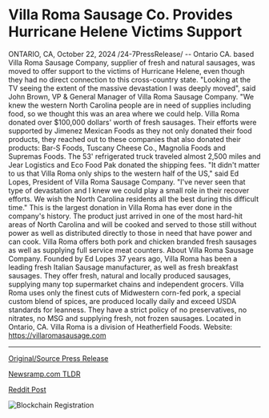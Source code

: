 # Villa Roma Sausage Co. Provides Hurricane Helene Victims Support

ONTARIO, CA, October 22, 2024 /24-7PressRelease/ -- Ontario CA. based Villa Roma Sausage Company, supplier of fresh and natural sausages, was moved to offer support to the victims of Hurricane Helene, even though they had no direct connection to this cross-country state.  "Looking at the TV seeing the extent of the massive devastation I was deeply moved", said John Brown, VP & General Manager of Villa Roma Sausage Company. "We knew the western North Carolina people are in need of supplies including food, so we thought this was an area where we could help.  Villa Roma donated over $100,000 dollars' worth of fresh sausages. Their efforts were supported by Jimenez Mexican Foods as they not only donated their food products, they reached out to these companies that also donated their products: Bar-S Foods, Tuscany Cheese Co., Magnolia Foods and Supremas Foods. The 53' refrigerated truck traveled almost 2,500 miles and Jear Logistics and Eco Food Pak donated the shipping fees.  "It didn't matter to us that Villa Roma only ships to the western half of the US," said Ed Lopes, President of Villa Roma Sausage Company. "I've never seen that type of devastation and I knew we could play a small role in their recover efforts. We wish the North Carolina residents all the best during this difficult time."  This is the largest donation in Villa Roma has ever done in the company's history. The product just arrived in one of the most hard-hit areas of North Carolina and will be cooked and served to those still without power as well as distributed directly to those in need that have power and can cook.  Villa Roma offers both pork and chicken branded fresh sausages as well as supplying full service meat counters.  About Villa Roma Sausage Company. Founded by Ed Lopes 37 years ago, Villa Roma has been a leading fresh Italian Sausage manufacturer, as well as fresh breakfast sausages. They offer fresh, natural and locally produced sausages, supplying many top supermarket chains and independent grocers. Villa Roma uses only the finest cuts of Midwestern corn-fed pork, a special custom blend of spices, are produced locally daily and exceed USDA standards for leanness. They have a strict policy of no preservatives, no nitrates, no MSG and supplying fresh, not frozen sausages. Located in Ontario, CA. Villa Roma is a division of Heatherfield Foods.  Website: https://villaromasausage.com 

---

[Original/Source Press Release](https://www.24-7pressrelease.com/press-release/515425/villa-roma-sausage-co-provides-hurricane-helene-victims-support)
                    

[Newsramp.com TLDR](https://newsramp.com/curated-news/villa-roma-sausage-company-donates-100000-worth-of-sausages-to-hurricane-helene-victims/9bcecdd7b8757cf21eb268f4bb49b6bd) 

 



[Reddit Post](https://www.reddit.com/r/newsramp/comments/1g9cbzs/villa_roma_sausage_company_donates_100000_worth/) 



![Blockchain Registration](https://cdn.newsramp.app/24-7PressRelease/qrcode/2410/22/larkVeXT.webp)